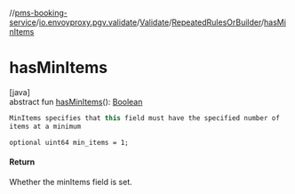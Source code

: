 //[pms-booking-service](../../../../index.md)/[io.envoyproxy.pgv.validate](../../index.md)/[Validate](../index.md)/[RepeatedRulesOrBuilder](index.md)/[hasMinItems](has-min-items.md)

# hasMinItems

[java]\
abstract fun [hasMinItems](has-min-items.md)(): [Boolean](https://kotlinlang.org/api/core/kotlin-stdlib/kotlin/-boolean/index.html)

```kotlin
MinItems specifies that this field must have the specified number of
items at a minimum

```
`optional uint64 min_items = 1;`

#### Return

Whether the minItems field is set.